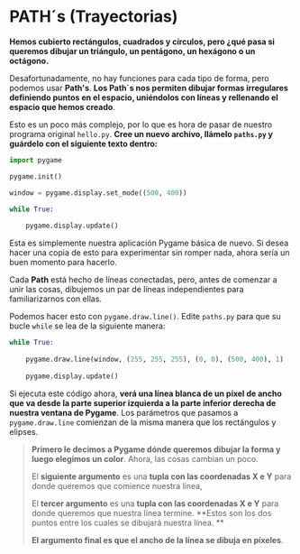 # PATH´s (Trayectorias) 
**Hemos cubierto rectángulos, cuadrados y círculos, pero ¿qué pasa si queremos dibujar un triángulo, un pentágono, un hexágono o un octágono.**

Desafortunadamente, no hay funciones para cada tipo de forma, pero podemos usar **Path's**. **Los Path´s nos permiten dibujar formas irregulares definiendo puntos en el espacio, uniéndolos con líneas y rellenando el espacio que hemos creado**.

Esto es un poco más complejo, por lo que es hora de pasar de nuestro programa original `hello.py`. **Cree un nuevo archivo, llámelo `paths.py` y guárdelo con el siguiente texto dentro:**

```python
import pygame 

pygame.init()

window = pygame.display.set_mode((500, 400))

while True:    
    
    pygame.display.update()
```
Esta es simplemente nuestra aplicación Pygame básica de nuevo. Si desea hacer una copia de esto para experimentar sin romper nada, ahora sería un buen momento para hacerlo. 

Cada **Path** está hecho de líneas conectadas, pero, antes de comenzar a unir las cosas, dibujemos un par de líneas independientes para familiarizarnos con ellas. 

Podemos hacer esto con `pygame.draw.line()`. Edite `paths.py` para que su bucle `while` se lea de la siguiente manera:

```python
while True:    
    
    pygame.draw.line(window, (255, 255, 255), (0, 0), (500, 400), 1)
        
    pygame.display.update()
```
Si ejecuta este código ahora, **verá una línea blanca de un píxel de ancho que va desde la parte superior izquierda a la parte inferior derecha de nuestra ventana de Pygame**. Los parámetros que pasamos a `pygame.draw.line` comienzan de la misma manera que los rectángulos y elipses. 
> **Primero le decimos a Pygame dónde queremos dibujar la forma y luego elegimos un color**. Ahora, las cosas cambian un poco. 
> 
> El **siguiente argumento** es una **tupla con las coordenadas X e Y** para donde queremos que comience nuestra línea, 
> 
> El **tercer argumento** es una **tupla con las coordenadas X e Y** para donde queremos que nuestra línea termine. **Estos son los dos puntos entre los cuales se dibujará nuestra línea. **
> 
> **El argumento final es que el ancho de la línea se dibuja en píxeles**.
<!--stackedit_data:
eyJoaXN0b3J5IjpbLTU2NjIwNDQ0OCwxNTgzNDE0MTg4XX0=
-->